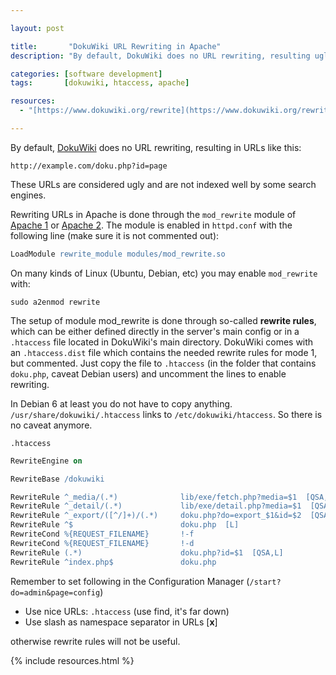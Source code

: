 ```yaml
---

layout: post

title:       "DokuWiki URL Rewriting in Apache"
description: "By default, DokuWiki does no URL rewriting, resulting ugly URLs (http://server.com/doku.php?id=page) and not indexed well."

categories: [software development]
tags:       [dokuwiki, htaccess, apache]

resources:
  - "[https://www.dokuwiki.org/rewrite](https://www.dokuwiki.org/rewrite)"

---
```



By default, [DokuWiki] does no URL rewriting, resulting in URLs like this:

```
http://example.com/doku.php?id=page
```

These URLs are considered ugly and are not indexed well by some search engines.

Rewriting URLs in Apache is done through the `mod_rewrite` module of [Apache 1] or [Apache 2].
The module is enabled in `httpd.conf` with the following line (make sure it is not commented out):

```apache
LoadModule rewrite_module modules/mod_rewrite.so
```

On many kinds of Linux (Ubuntu, Debian, etc) you may enable `mod_rewrite` with:

```
sudo a2enmod rewrite
```

The setup of module mod_rewrite is done through so-called **rewrite rules**, which can be either defined directly in the server's main config or in a `.htaccess` file located in DokuWiki's main directory.
DokuWiki comes with an `.htaccess.dist` file which contains the needed rewrite rules for mode 1, but commented.
Just copy the file to `.htaccess` (in the folder that contains `doku.php`, caveat Debian users) and uncomment the lines to enable rewriting.

In Debian 6 at least you do not have to copy anything. `/usr/share/dokuwiki/.htaccess` links to `/etc/dokuwiki/htaccess`. So there is no caveat anymore.

`.htaccess`

```apache
RewriteEngine on

RewriteBase /dokuwiki

RewriteRule ^_media/(.*)              lib/exe/fetch.php?media=$1  [QSA,L]
RewriteRule ^_detail/(.*)             lib/exe/detail.php?media=$1  [QSA,L]
RewriteRule ^_export/([^/]+)/(.*)     doku.php?do=export_$1&id=$2  [QSA,L]
RewriteRule ^$                        doku.php  [L]
RewriteCond %{REQUEST_FILENAME}       !-f
RewriteCond %{REQUEST_FILENAME}       !-d
RewriteRule (.*)                      doku.php?id=$1  [QSA,L]
RewriteRule ^index.php$               doku.php
```

Remember to set following in the Configuration Manager (`/start?do=admin&page=config`)

- Use nice URLs: `.htaccess` (use find, it's far down)
- Use slash as namespace separator in URLs [**x**]

otherwise rewrite rules will not be useful.


[DokuWiki]: https://www.dokuwiki.org
[Apache 1]: http://httpd.apache.org/docs/1.3/mod/mod_rewrite.html
[Apache 2]: http://httpd.apache.org/docs/2.0/mod/mod_rewrite.html


{% include resources.html %}